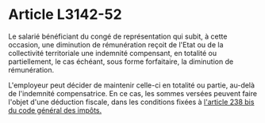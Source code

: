 # Article L3142-52

Le salarié bénéficiant du congé de représentation qui subit, à cette occasion, une diminution de rémunération reçoit de l'Etat ou de la collectivité territoriale une indemnité compensant, en totalité ou partiellement, le cas échéant, sous forme forfaitaire, la diminution de rémunération. 

L'employeur peut décider de maintenir celle-ci en totalité ou partie, au-delà de l'indemnité compensatrice. En ce cas, les sommes versées peuvent faire l'objet d'une déduction fiscale, dans les conditions fixées à [l'article 238 bis du code général des impôts.][1]

 [1]: /affichCodeArticle.do?cidTexte=LEGITEXT000006069577&idArticle=LEGIARTI000006309076&dateTexte=&categorieLien=cid